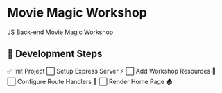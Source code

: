 # Movie Magic Workshop
JS Back-end Movie Magic Workshop


## 🚀 Development Steps

✅ Init Project
⬜ Setup Express Server ⚡
⬜ Add Workshop Resources 📂
⬜ Configure Route Handlers 🔧
⬜ Render Home Page 🏠